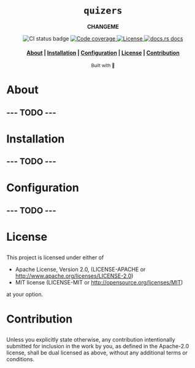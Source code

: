 <div align="center">

  <h1><code>quizers</code></h1>

  <p>
    <strong>CHANGEME</strong>
  </p>

  <p>
    <img src="https://github.com/devzbysiu/quizers/workflows/Main/badge.svg" alt="CI status
    badge" />
    <a href="https://codecov.io/gh/devzbysiu/quizers">
      <img src="https://img.shields.io/codecov/c/github/devzbysiu/quizers?color=%2388C0D0&logoColor=%234C566A&style=flat-square&token=bfdc4b9d55534910ae48fba0b8e984d0" alt="Code coverage"/>
    </a>
    <a href="https://crates.io/crates/quizers">
      <img src="https://img.shields.io/crates/l/quizers?color=%2388C0D0&logoColor=%234C566A&style=flat-square" alt="License"/>
    </a>
    <a href="https://docs.rs/quizers">
      <img src="https://img.shields.io/badge/docs-latest-blue.svg?color=%2388C0D0&logoColor=%234C566A&style=flat-square" alt="docs.rs docs" />
    </a>
  </p>

  <h4>
    <a href="#about">About</a>
    <span> | </span>
    <a href="#installation">Installation</a>
    <span> | </span>
    <a href="#configuration">Configuration</a>
    <span> | </span>
    <a href="#license">License</a>
    <span> | </span>
    <a href="#contribution">Contribution</a>
  </h3>

  <sub>Built with 🦀</sub>
</div>

# <p id="about">About</p>

</p>

## --- TODO ---

# <p id="installation">Installation</p>

## --- TODO ---

# <p id="configuration">Configuration</p>

## --- TODO ---

# <p id="license">License</p>

This project is licensed under either of

- Apache License, Version 2.0, (LICENSE-APACHE or http://www.apache.org/licenses/LICENSE-2.0)
- MIT license (LICENSE-MIT or http://opensource.org/licenses/MIT)

at your option.

# <p id="contribution">Contribution</p>


Unless you explicitly state otherwise, any contribution intentionally submitted for inclusion in the work by you, as defined in the Apache-2.0 license, shall be dual licensed as above, without any additional terms or conditions.
